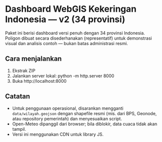 # Dashboard WebGIS Kekeringan Indonesia — v2 (34 provinsi)

Paket ini berisi dashboard versi penuh dengan 34 provinsi Indonesia. Poligon dibuat secara disederhanakan (representatif) untuk demonstrasi visual dan analisis contoh — bukan batas administrasi resmi.

## Cara menjalankan
1. Ekstrak ZIP
2. Jalankan server lokal:
   python -m http.server 8000
3. Buka http://localhost:8000

## Catatan
- Untuk penggunaan operasional, disarankan mengganti `data/wilayah.geojson` dengan shapefile resmi (mis. dari BPS, Geonode, atau repository pemerintah) dan menyesuaikan script.
- Open-Meteo dipanggil dari browser; bila diblokir, data cuaca tidak akan tampil.
- Versi ini menggunakan CDN untuk library JS.
